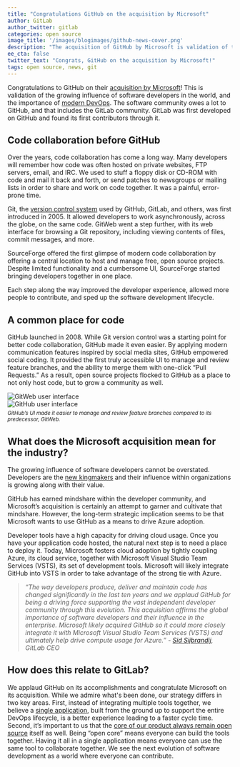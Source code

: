 ```yaml
---
title: "Congratulations GitHub on the acquisition by Microsoft"
author: GitLab
author_twitter: gitlab
categories: open source
image_title: '/images/blogimages/github-news-cover.png'
description: "The acquisition of GitHub by Microsoft is validation of the growing influence of software developers in the world."
ee_cta: false
twitter_text: "Congrats, GitHub on the acquisition by Microsoft!"
tags: open source, news, git
---
```


Congratulations to GitHub on their [acquisition by Microsoft](https://www.bloomberg.com/news/articles/2018-06-03/microsoft-is-said-to-have-agreed-to-acquire-coding-site-github)! This is validation of the growing influence of software developers in the world, and the importance of [modern DevOps](/topics/devops/). The software community owes a lot to GitHub, and that includes the GitLab community. GitLab was first developed on GitHub and found its first contributors through it.

## Code collaboration before GitHub

Over the years, code collaboration has come a long way. Many developers will remember how code was often hosted on private websites, FTP servers, email, and IRC. We used to stuff a floppy disk or CD-ROM with code and mail it back and forth, or send patches to newsgroups or mailing lists in order to share and work on code together. It was a painful, error-prone time.

Git, the [version control system](/topics/version-control/) used by GitHub, GitLab, and others, was first introduced in 2005. It allowed developers to work asynchronously, across the globe, on the same code. GitWeb went a step further, with its web interface for browsing a Git repository, including viewing contents of files, commit messages, and more.

SourceForge offered the first glimpse of modern code collaboration by offering a central location to host and manage free, open source projects. Despite limited functionality and a cumbersome UI, SourceForge started bringing developers together in one place.

Each step along the way improved the developer experience, allowed more people to contribute, and sped up the software development lifecycle.

## A common place for code

GitHub launched in 2008. While Git version control was a starting point for better code collaboration, GitHub made it even easier. By applying modern communication features inspired by social media sites, GitHub empowered social coding. It provided the first truly accessible UI to manage and review feature branches, and the ability to merge them with one-click “Pull Requests.” As a result, open source projects flocked to GitHub as a place to not only host code, but to grow a community as well.

<div class="row">
<div class="col-md-6 col-sm-12">
<img src="/images/blogimages/git-instaweb.png" alt="GitWeb user interface">
</div>
<div class="col-md-6 col-sm-12">
<img src="/images/blogimages/github-ui.png" alt="GitHub user interface">
</div>
<div class="col-md-12 text-center" style="margin-top: 5px">
<em><small>GitHub’s UI made it easier to manage and review feature branches compared to its predecessor, GitWeb.</small></em>
</div>
</div>

## What does the Microsoft acquisition mean for the industry?

The growing influence of software developers cannot be overstated. Developers are the [new kingmakers](https://thenewkingmakers.com/) and their influence within organizations is growing along with their value.

GitHub has earned mindshare within the developer community, and Microsoft’s acquisition is certainly an attempt to garner and cultivate that mindshare. However, the long-term strategic implication seems to be that Microsoft wants to use GitHub as a means to drive Azure adoption.

Developer tools have a high capacity for driving cloud usage. Once you have your application code hosted, the natural next step is to need a place to deploy it. Today, Microsoft fosters cloud adoption by tightly coupling Azure, its cloud service, together with Microsoft Visual Studio Team Services (VSTS), its set of development tools. Microsoft will likely integrate GitHub into VSTS in order to take advantage of the strong tie with Azure.

> *“The way developers produce, deliver and maintain code has changed significantly in the last ten years and we applaud GitHub for being a driving force supporting the vast independent developer community through this evolution. This acquisition affirms the global importance of software developers and their influence in the enterprise. Microsoft likely acquired GitHub so it could more closely integrate it with Microsoft Visual Studio Team Services (VSTS) and ultimately help drive compute usage for Azure.” - [Sid Sijbrandij](/company/team/#sytses), GitLab CEO*

## How does this relate to GitLab?

We applaud GitHub on its accomplishments and congratulate Microsoft on its acquisition. While we admire what's been done, our strategy differs in two key areas. First, instead of integrating multiple tools together, we believe a [single application](/handbook/product/single-application/), built from the ground up to support the entire DevOps lifecycle, is a better experience leading to a faster cycle time. Second, it’s important to us that the [core of our product always remain open source](/blog/2016/07/20/gitlab-is-open-core-github-is-closed-source/) itself as well. Being “open core” means everyone can build the tools together. Having it all in a single application means everyone can use the same tool to collaborate together. We see the next evolution of software development as a world where everyone can contribute.
